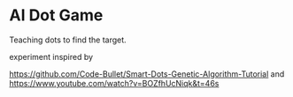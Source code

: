 # AI Dot Game
Teaching dots to find the target.

experiment inspired by 

https://github.com/Code-Bullet/Smart-Dots-Genetic-Algorithm-Tutorial
and https://www.youtube.com/watch?v=BOZfhUcNiqk&t=46s

